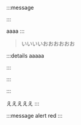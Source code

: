 :::message  

:::

aaaa
:::

> いいいいおおおおおお

:::details aaaaa 

:::

:::

:::

えええええ
:::

:::message alert
red
:::